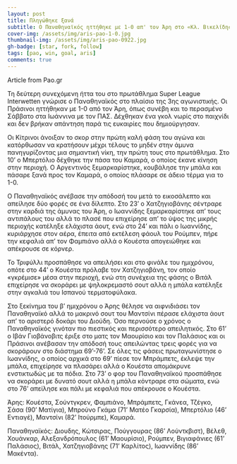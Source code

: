 ```yaml
---
layout: post
title: Πληγώθηκε ξανά
subtitle: Ο Παναθηναϊκός ηττήθηκε με 1-0 απ' τον Άρη στο «Κλ. Βικελίδης»
cover-img: /assets/img/aris-pao-1-0.jpg
thumbnail-img: /assets/img/aris-pao-0922.jpg
gh-badge: [star, fork, follow]
tags: [pao, win, goal, aris]
comments: true
---
```

Article from Pao.gr 

Τη δεύτερη συνεχόμενη ήττα του στο πρωτάθλημα Super League Interwetten γνώρισε ο Παναθηναϊκός στο πλαίσιο της 3ης αγωνιστικής. Οι Πράσινοι ηττήθηκαν με 1-0 από τον Άρη, όπως συνέβη και το περασμένο Σάββατο στα Ιωάννινα με τον ΠΑΣ. Δέχθηκαν ένα γκολ νωρίς στο παιχνίδι και δεν βρήκαν απάντηση παρά τις ευκαιρίες που δημιούργησαν.

Οι Κίτρινοι άνοιξαν το σκορ στην πρώτη καλή φάση του αγώνα και κατόρθωσαν να κρατήσουν μέχρι τέλους το μηδέν στην άμυνα πανηγυρίζοντας μια σημαντική νίκη, την πρώτη τους στο πρωτάθλημα. Στο 10’ ο Μπερτόλιο δέχθηκε την πάσα του Καμαρά, ο οποίος έκανε κίνηση στην περιοχή. Ο Αργεντινός ξεμαρκαρίστηκε, κουβάλησε την μπάλα και πάσαρε ξανά προς τον Καμαρά, ο οποίος πλάσαρε σε άδειο τέρμα για το 1-0.

Ο Παναθηναϊκός ανέβασε την απόδοσή του μετά το εικοσάλεπτο και απείλησε δύο φορές σε ένα δίλεπτο. Στο 23’ ο Χατζηγιοβάνης σέντραρε στην καρδιά της άμυνας του Άρη, ο Ιωαννίδης ξεμαρκαρίστηκε απ’ τους αντιπάλους του αλλά το πλασέ που επιχείρησε απ’ το ύψος της μικρής περιοχής κατέληξε ελάχιστα άουτ, ενώ στο 24’ και πάλι ο Ιωαννίδης, κυριάρχησε στον αέρα, έπειτα από εκτέλεση φάουλ του Ρούμπεν, πήρε την κεφαλιά απ’ τον Φαμπιάνο αλλά ο Κουέστα απογειώθηκε και απέκρουσε σε κόρνερ.

Το Τριφύλλι προσπάθησε να απειλήσει και στο φινάλε του ημιχρόνου, οπότε στο 44’ ο Κουέστα πρόλαβε τον Χατζηγιοβάνη, τον οποίο «γκρέμισε» μέσα στην περιοχή, ενώ στη συνέχεια της φάσης ο Βιτάλ επιχείρησε να σκοράρει με ψηλοκρεμαστό σουτ αλλά η μπάλα κατέληξε στην αγκαλιά του Ισπανού τερματοφύλακα.

Στο ξεκίνημα του β’ ημιχρόνου ο Άρης θέλησε να αιφνιδιάσει τον Παναθηναϊκό αλλά το μακρινό σουτ του Μαντσίνι πέρασε ελάχιστα άουτ απ’ το αριστερό δοκάρι του Διούδη. Όσο περνούσε ο χρόνος ο Παναθηναϊκός γινόταν πιο πιεστικός και περισσότερο απειλητικός. Στο 61’ ο Ιβάν Γιοβάνοβιτς έριξε στο ματς τον Μαουρίσιο και τον Παλάσιος και οι Πράσινοι ανέβασαν την απόδοσή τους απειλώντας τρεις φορές για να σκοράρουν στο διάστημα 69’-76’. Σε όλες τις φάσεις πρωταγωνίστησε ο Ιωαννίδης, ο οποίος αρχικά στο 69’ πίεσε τον Μπράμπετς, έκλεψε την μπάλα, επιχείρησε να πλασάρει αλλά ο Κουέστα απομάκρυνε ενστικτωδώς με τα πόδια. Στο 73’ ο φορ του Παναθηναϊκού προσπάθησε να σκοράρει με δυνατό σουτ αλλά η μπάλα κόντραρε στα σώματα, ενώ στο 76’ απείλησε και πάλι με κεφαλιά που απέκρουσε ο Κουέστα.

Άρης: Κουέστα, Σούντγκρεν, Φαμπιάνο, Μπράμπετς, Γκάνεα, Τζέγκο, Σάσα (90’ Ματίγια), Μπρούνο Γκάμα (71’ Ματέο Γκαρσία), Μπερτόλιο (46’ Εντιαγέ), Μαντσίνι (82’ Ιτούρμπε), Καμαρά.

Παναθηναϊκός: Διουδης, Κώτσιρας, Πούγγουρας (86’ Λούντκβιστ), Βέλεθ, Χουάνκαρ, Αλεξανδρόπουλος (61’ Μαουρίσιο), Ρούμπεν, Βιγιαφάνιες (61’ Παλάσιος), Βιτάλ, Χατζηγιοβάνης (71’ Καρλίτος), Ιωαννίδης (86’ Μακέντα).
